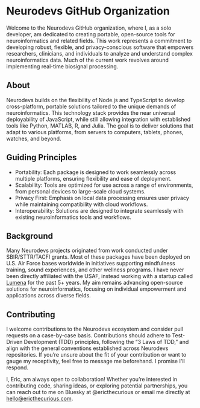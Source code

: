 # Neurodevs GitHub Organization

Welcome to the Neurodevs GitHub organization, where I, as a solo developer, am dedicated to creating portable, open-source tools for neuroinformatics and related fields. This work represents a commitment to developing robust, flexible, and privacy-conscious software that empowers researchers, clinicians, and individuals to analyze and understand complex neuroinformatics data. Much of the current work revolves around implementing real-time biosignal processing.

## About

Neurodevs builds on the flexibility of Node.js and TypeScript to develop cross-platform, portable solutions tailored to the unique demands of neuroinformatics. This technology stack provides the near universal deployability of JavaScript, while still allowing integration with established tools like Python, MATLAB, R, and Julia. The goal is to deliver solutions that adapt to various platforms, from servers to computers, tablets, phones, watches, and beyond.

## Guiding Principles

* Portability: Each package is designed to work seamlessly across multiple platforms, ensuring flexibility and ease of deployment.
* Scalability: Tools are optimized for use across a range of environments, from personal devices to large-scale cloud systems.
* Privacy First: Emphasis on local data processing ensures user privacy while maintaining compatibility with cloud workflows.
* Interoperability: Solutions are designed to integrate seamlessly with existing neuroinformatics tools and workflows.

## Background

Many Neurodevs projects originated from work conducted under SBIR/STTR/TACFI grants. Most of these packages have been deployed on U.S. Air Force bases worldwide in initiatives supporting mindfulness training, sound experiences, and other wellness programs. I have never been directly affiliated with the USAF, instead working with a startup called [Lumena](https://lumenalabs.com/) for the past 5+ years. My aim remains advancing open-source solutions for neuroinformatics, focusing on individual empowerment and applications across diverse fields.

## Contributing

I welcome contributions to the Neurodevs ecosystem and consider pull requests on a case-by-case basis. Contributions should adhere to Test-Driven Development (TDD) principles, following the “3 Laws of TDD,” and align with the general conventions established across Neurodevs repositories. If you’re unsure about the fit of your contribution or want to gauge my receptivity, feel free to message me beforehand. I promise I'll respond. 

I, Eric, am always open to collaboration! Whether you’re interested in contributing code, sharing ideas, or exploring potential partnerships, you can reach out to me on Bluesky at @ericthecurious or email me directly at hello@ericthecurious.com.